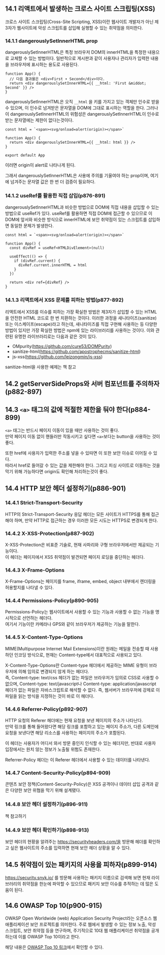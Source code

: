
## 14.1 리액트에서 발생하는 크로스 사이트 스크립팅(XSS)

크로스 사이트 스크립팅(Cross-Site Scripting, XSS)이란 웹사이트 개발자가 아닌 제3자가 웹사이트에 악성 스크립트를 삽입해 실행할 수 있는 취약점을 의미한다.    

### 14.1.1 dangerouslySetInnerHTML prop

dangerouslySetInnerHTML은 특정 브라우저 DOM의 innerHTML을 특정한 내용으로 교체할 수 있는 방법이다. 일반적으로 게시판과 같이 사용자나 관리자가 입력한 내용을 브라우저에 표시하는 용도로 사용된다.  

```tsx
function App() {
  // 다음 결과물은 <div>First ∙ Second</div>이다.
  return <div dangerouslySetInnerHTML={{ __html: 'First &middot; Second' }} />
}
```  

dangerouslySetInnerHTML은 오직 `__html` 을 키를 가지고 있는 객체만 인수로 받을 수 있으며, 이 인수로 넘겨받은 문자열을 DOM에 그대로 표시하는 역할을 한다. 그러나 이 dangerouslySetInnerHTML의 위험성은 dangerouslySetInnerHTML이 인수로 받는 문자열에는 제한이 없다는것이다.  

```tsx
const html = `<span><svg/onload=alert(origin)></span>`

function App() {
  return <div dangerouslySetInnerHTML={{ __html: html }} />
}

export default App
```

이러면 origin이 alert로 나타나게 된다.  

그래서 dangerouslySetInnerHTML은 사용에 주의를 기울여야 하는 prop이며, 여기에 넘겨주는 문자열 값은 한 번 더 검증이 필요하다.  

### 14.1.2 useRef를 활용한 직접 삽입(p876-891)

dangerouslySetInnerHTML과 비슷한 방법으로 DOM에 직접 내용을 삽입할 수 있는 방법으로 useRef가 있다. useRef를 활용하면 직접 DOM에 접근할 수 있으므로 이 DOM에 앞서와 비슷한 방식으로 innerHTML에 보안 취약점이 있는 스크립트를 삽입하면 동일한 문제가 발생한다.  

```tsx
const html = `<span><svg/onload=alert(origin)></span>`

function App() {
  const divRef = useRef<HTMLDivElement>(null)

  useEffect(() => {
    if (divRef.current) {
      divRef.current.innerHTML = html
    }
  })

  return <div ref={divRef} />
}
```

### 14.1.3 리액트에서 XSS 문제를 피하는 방법(p877-892)
리액트에서 XSS를 이슈를 피하는 가장 확실한 방법은 제3자가 삽입할 수 있는 HTML을 안전한 HTML 코드로 한 번 치환하는 것이다. 이러한 과정을 새니타이즈(sanitize) 또는 이스케이프(escape)라고 하는데, 새니타이즈를 직접 구현해 사용하는 등 다양한 방법이 있지만 가장 확실한 방법은 npm에 있는 라이브러리를 사용하는 것이다. 이와 관련된 유명한 라이브러리로는 다음과 같은 것이 있다.  

- OMpurity(https://github.com/cure53/DOMPurity)
- sanitize-html(https://github.com/apostrophecms/sanitize-html) 
- js-xss(https://github.com/leizongmin/js-xss)

sanitize-html을 사용한 예제는 책 참고

## 14.2 getServerSideProps와 서버 컴포넌트를 주의하자(p882-897)

## 14.3 `<a>` 태그의 값에 적절한 제한을 둬야 한다(p884-899)  

`<a>` 태그는 반드시 페이지 이동이 있을 때만 사용하는 것이 좋다.  
만약 페이지 이동 없이 핸들러만 작동시키고 싶다면 `<a>`보다는 button을 사용하는 것이 좋다.  

또한 href에 사용자가 입력한 주소를 넣을 수 있따면 이 또한 보안 이슈로 이어질 수 있다.  
따라서 href로 들어갈 수 있는 값을 제한해야 한다. 그리고 피싱 사이트로 이동하는 것을 막기 위해 가능하다면 origin도 확인해 처리하는것이 좋다.  

## 14.4 HTTP 보안 헤더 설정하기(p886-901)

### 14.4.1 Strict-Transport-Security
HTTP의 Strict-Transport-Security 응답 헤더는 모든 사이트가 HTTPS를 통해 접근해야 하며, 만약 HTTP로 접근하는 경우 이러한 모든 시도는 HTTPS로 변경되게 한다.  

### 14.4.2 X-XSS-Protection(p887-902)
X-XSS-Protection은 비표준 기술로, 현재 사파리와 구형 브라우저에서만 제공되는 기능이다.    
이 헤더는 페이지에서 XSS 취약점이 발견되면 페이지 로딩을 중단하는 헤더다.   

### 14.4.3 X-Frame-Options
X-Frame-Options는 페이지를 frame, iframe, embed, object 내부에서 렌더링을 허용할지를 나타낼 수 있다.  

### 14.4.4 Permissions-Policy(p890-905)
Permissions-Policy는 웹사이트에서 사용할 수 있는 기능과 사용할 수 없는 기능을 명시적으로 선언하는 헤더다.    
여기서 기능이란 카메라나 GPS와 같이 브라우저가 제공하는 기능을 말한다.  

### 14.4.5 X-Content-Type-Options

MIME(Multipurpose Internet Mail Extensions)이란 원래는 메일을 전송할 때 사용하던 인코딩 방식으로, 현재는 Content-type에서 대표적으로 사용되고 있다.  

X-Content-Type-Options란 Content-type 헤더에서 제공하는 MIME 유형이 브라우저에 의해 임의로 변경되지 않게 하는 헤더다.  
즉, Content-type: text/css 헤더가 없는 파일은 브라우저가 임의로 CSS로 사용할 수 없으며, Content-type: text/javascript나 Content-type: application/javascript 헤더가 없는 파일은 자바스크립트로 해석할 수 없다. 즉, 웹서버가 브라우저에 강제로 이 파일을 읽는 방식을 지정하는 것이 바로 이 헤더다.  

### 14.4.6 Referrer-Policy(p892-907)
HTTP 요청의 Referer 헤더에는 현재 요청을 보낸 페이지의 주소가 나타난다.  
만약 링크를 통해 들어왔다면 해당 링크를 포함하고 있는 페이지 주소가, 다른 도메인에 요청을 보낸다면 해당 리소스를 사용하는 페이지의 주소가 포함된다.  

이 헤더는 사용자가 어디서 와서 방문 중인지 인식할 수 있는 헤더지만, 반대로 사용자 입장에서는 원치 않는 정보가 노출될 위험도 존재한다.   

Referrer-Policy 헤더는 이 Referer 헤더에서 사용할 수 있는 데이터를 나타낸다.  

### 14.4.7 Content-Security-Policy(p894-909)
콘텐츠 보안 정책(Content-Security-Policy)은 XSS 공격이나 데이터 삽입 공격과 같은 다양한 보안 위협을 막기 위해 설계됐다.  

### 14.4.8 보안 헤더 설정하기(p896-911)
책 참고하기

### 14.4.9 보안 헤더 확인하기(p898-913)
보안 헤더의 현황을 알려주는 https://securityheaders.com/을 방문해 헤더를 확인하고 싶은 웹사이트의 주소를 입력하면 현재 보안 헤더 상황을 알 수 있다.  

## 14.5 취약점이 있는 패키지의 사용을 피하자(p899-914)

https://security.snyk.io/ 를 방문해 사용하는 패키지 이름으로 검색해 보면 현재 라이브러리의 취약점을 한눈에 파악할 수 있으므로 패키지 보안 이슈를 추적하는 데 많은 도움이 된다.  

## 14.6 OWASP Top 10(p900-915)
OWASP Open Worldwide (web) Application Security Project라는 오픈소스 웹 애플리케이션 보안 프로젝트를 의미한다. 주로 웹에서 발생할 수 있는 정보 노출, 악성 스크립트, 보안 취약점 등을 연구하며, 주기적으로 10대 웹 애플리케이션 취약점을 공개하는데 이를 OWASP Top 10이라고 한다.  

해당 내용은 [OWASP Top 10 링크](https://owasp.org/www-project-top-ten/)에서 확인할 수 있다.  
